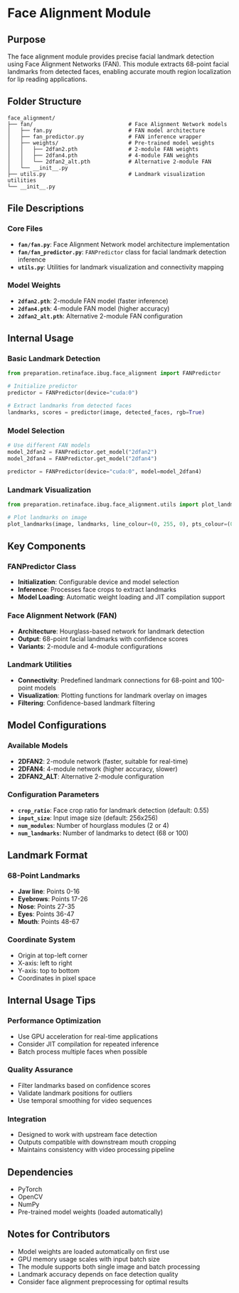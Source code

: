 # Face Alignment Module

## Purpose
The face alignment module provides precise facial landmark detection using Face Alignment Networks (FAN). This module extracts 68-point facial landmarks from detected faces, enabling accurate mouth region localization for lip reading applications.

## Folder Structure
```
face_alignment/
├── fan/                              # Face Alignment Network models
│   ├── fan.py                        # FAN model architecture
│   ├── fan_predictor.py              # FAN inference wrapper
│   ├── weights/                      # Pre-trained model weights
│   │   ├── 2dfan2.pth                # 2-module FAN weights
│   │   ├── 2dfan4.pth                # 4-module FAN weights
│   │   └── 2dfan2_alt.pth            # Alternative 2-module FAN
│   └── __init__.py
├── utils.py                          # Landmark visualization utilities
└── __init__.py
```

## File Descriptions

### Core Files
- **`fan/fan.py`**: Face Alignment Network model architecture implementation
- **`fan/fan_predictor.py`**: `FANPredictor` class for facial landmark detection inference
- **`utils.py`**: Utilities for landmark visualization and connectivity mapping

### Model Weights
- **`2dfan2.pth`**: 2-module FAN model (faster inference)
- **`2dfan4.pth`**: 4-module FAN model (higher accuracy)
- **`2dfan2_alt.pth`**: Alternative 2-module FAN configuration

## Internal Usage

### Basic Landmark Detection
```python
from preparation.retinaface.ibug.face_alignment import FANPredictor

# Initialize predictor
predictor = FANPredictor(device="cuda:0")

# Extract landmarks from detected faces
landmarks, scores = predictor(image, detected_faces, rgb=True)
```

### Model Selection
```python
# Use different FAN models
model_2dfan2 = FANPredictor.get_model("2dfan2")
model_2dfan4 = FANPredictor.get_model("2dfan4")

predictor = FANPredictor(device="cuda:0", model=model_2dfan4)
```

### Landmark Visualization
```python
from preparation.retinaface.ibug.face_alignment.utils import plot_landmarks

# Plot landmarks on image
plot_landmarks(image, landmarks, line_colour=(0, 255, 0), pts_colour=(0, 0, 255))
```

## Key Components

### FANPredictor Class
- **Initialization**: Configurable device and model selection
- **Inference**: Processes face crops to extract landmarks
- **Model Loading**: Automatic weight loading and JIT compilation support

### Face Alignment Network (FAN)
- **Architecture**: Hourglass-based network for landmark detection
- **Output**: 68-point facial landmarks with confidence scores
- **Variants**: 2-module and 4-module configurations

### Landmark Utilities
- **Connectivity**: Predefined landmark connections for 68-point and 100-point models
- **Visualization**: Plotting functions for landmark overlay on images
- **Filtering**: Confidence-based landmark filtering

## Model Configurations

### Available Models
- **2DFAN2**: 2-module network (faster, suitable for real-time)
- **2DFAN4**: 4-module network (higher accuracy, slower)
- **2DFAN2_ALT**: Alternative 2-module configuration

### Configuration Parameters
- **`crop_ratio`**: Face crop ratio for landmark detection (default: 0.55)
- **`input_size`**: Input image size (default: 256x256)
- **`num_modules`**: Number of hourglass modules (2 or 4)
- **`num_landmarks`**: Number of landmarks to detect (68 or 100)

## Landmark Format

### 68-Point Landmarks
- **Jaw line**: Points 0-16
- **Eyebrows**: Points 17-26
- **Nose**: Points 27-35
- **Eyes**: Points 36-47
- **Mouth**: Points 48-67

### Coordinate System
- Origin at top-left corner
- X-axis: left to right
- Y-axis: top to bottom
- Coordinates in pixel space

## Internal Usage Tips

### Performance Optimization
- Use GPU acceleration for real-time applications
- Consider JIT compilation for repeated inference
- Batch process multiple faces when possible

### Quality Assurance
- Filter landmarks based on confidence scores
- Validate landmark positions for outliers
- Use temporal smoothing for video sequences

### Integration
- Designed to work with upstream face detection
- Outputs compatible with downstream mouth cropping
- Maintains consistency with video processing pipeline

## Dependencies
- PyTorch
- OpenCV
- NumPy
- Pre-trained model weights (loaded automatically)

## Notes for Contributors
- Model weights are loaded automatically on first use
- GPU memory usage scales with input batch size
- The module supports both single image and batch processing
- Landmark accuracy depends on face detection quality
- Consider face alignment preprocessing for optimal results
